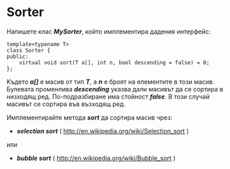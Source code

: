 Sorter
==============

Напишете клас ___MySorter___, който имплементира дадения интерфейс:

```{cpp}
template<typename T>
class Sorter {
public:
    virtual void sort(T a[], int n, bool descending = false) = 0;
};
```
Kъдето ___a[]___ е масив от тип ___T___, а ___n___ е броят на елементите в този масив.
Булевата променлива ___descending___ указва дали масивът да се сортира в низходящ ред.
По-подразбиране има стойност ___false___. В този случай масивът се сортира във възходящ ред.


Имплементирайте метода ___sort___ да сортира масив чрез:
* ___selection sort___ ( http://en.wikipedia.org/wiki/Selection_sort )

 или

* ___bubble sort___ ( http://en.wikipedia.org/wiki/Bubble_sort )
